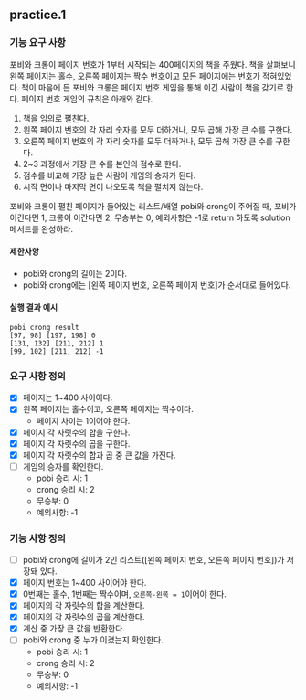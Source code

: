 ## practice.1
### 기능 요구 사항
포비와 크롱이 페이지 번호가 1부터 시작되는 400페이지의 책을 주웠다. 
책을 살펴보니 왼쪽 페이지는 홀수, 오른쪽 페이지는 짝수 번호이고 모든 페이지에는 번호가 적혀있었다. 
책이 마음에 든 포비와 크롱은 페이지 번호 게임을 통해 이긴 사람이 책을 갖기로 한다. 
페이지 번호 게임의 규칙은 아래와 같다.

1. 책을 임의로 펼친다.
2. 왼쪽 페이지 번호의 각 자리 숫자를 모두 더하거나, 모두 곱해 가장 큰 수를 구한다.
3. 오른쪽 페이지 번호의 각 자리 숫자를 모두 더하거나, 모두 곱해 가장 큰 수를 구한다.
4. 2~3 과정에서 가장 큰 수를 본인의 점수로 한다.
5. 점수를 비교해 가장 높은 사람이 게임의 승자가 된다.
6. 시작 면이나 마지막 면이 나오도록 책을 펼치지 않는다.

포비와 크롱이 펼친 페이지가 들어있는 리스트/배열 pobi와 crong이 주어질 때, 포비가 이긴다면 1,
크롱이 이간다면 2, 무승부는 0, 예외사항은 -1로 return 하도록 solution 메서드를 완성하라.

#### 제한사항
- pobi와 crong의 길이는 2이다.
- pobi와 crong에는 [왼쪽 페이지 번호, 오른쪽 페이지 번호]가 순서대로 들어있다.

#### 실행 결과 예시
```
pobi crong result
[97, 98] [197, 198] 0
[131, 132] [211, 212] 1
[99, 102] [211, 212] -1
```

### 요구 사항 정의
- [x] 페이지는 1~400 사이이다.
- [x] 왼쪽 페이지는 홀수이고, 오른쪽 페이지는 짝수이다.
  - 페이지 차이는 1이어야 한다.
- [x] 페이지 각 자릿수의 합을 구한다.
- [x] 페이지 각 자릿수의 곱을 구한다.
- [x] 페이지 각 자릿수의 합과 곱 중 큰 값을 가진다.
- [ ] 게임의 승자를 확인한다.
  - pobi 승리 시: 1
  - crong 승리 시: 2
  - 무승부: 0
  - 예외사항: -1

### 기능 사항 정의
- [ ] pobi와 crong에 길이가 2인 리스트([왼쪽 페이지 번호, 오른쪽 페이지 번호])가 저장돼 있다.
- [x] 페이지 번호는 1~400 사이어야 한다.
- [x] 0번째는 홀수, 1번째는 짝수이며, `오른쪽-왼쪽 = 1`이어야 한다.
- [x] 페이지의 각 자릿수의 합을 계산한다.
- [x] 페이지의 각 자릿수의 곱을 계산한다.
- [x] 계산 중 가장 큰 값을 반환한다.
- [ ] pobi와 crong 중 누가 이겼는지 확인한다.
    - pobi 승리 시: 1
    - crong 승리 시: 2
    - 무승부: 0
    - 예외사항: -1
